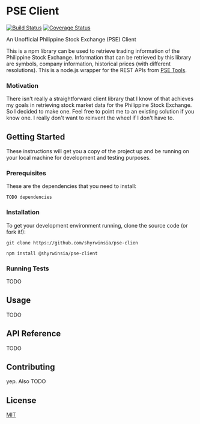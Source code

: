 # PSE Client
[![Build Status](https://travis-ci.org/shyrwinsia/pse-client.svg?branch=master)](https://travis-ci.org/shyrwinsia/pse-client)
[![Coverage Status](https://coveralls.io/repos/github/shyrwinsia/pse-client/badge.svg?branch=master)](https://coveralls.io/github/shyrwinsia/pse-client?branch=master)

An Unofficial Philippine Stock Exchange (PSE) Client

This is a npm library can be used to retrieve trading information of the Philippine Stock Exchange. Information that can be retrieved by this library are symbols, company information, historical prices (with different resolutions). This is a node.js wrapper for the REST APIs from [PSE Tools](http://pse.tools/).

### Motivation

There isn't really a straightforward client library that I know of that achieves my goals in retrieving stock market data for the Philippine Stock Exchange. So I decided to make one. Feel free to point me to an existing solution if you know one. I really don't want to reinvent the wheel if I don't have to.


## Getting Started

These instructions will get you a copy of the project up and be running on your local machine for development and testing purposes.

### Prerequisites

These are the dependencies that you need to install:

```
TODO dependencies
```

### Installation

To get your development environment running, clone the source code (or fork it!):
```
git clone https://github.com/shyrwinsia/pse-clien
```

```
npm install @shyrwinsia/pse-client
```

### Running Tests
TODO

## Usage
TODO



## API Reference
TODO

## Contributing
yep. Also TODO

## License
[MIT](https://opensource.org/licenses/MIT)
